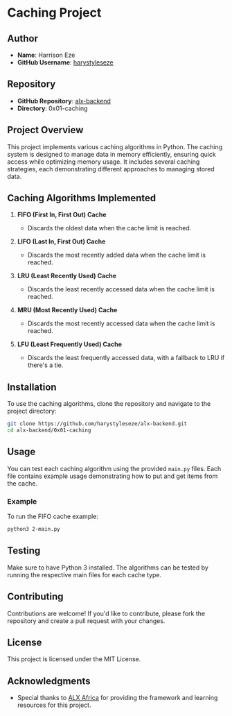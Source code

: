 # Caching Project

## Author
- **Name**: Harrison Eze
- **GitHub Username**: [harystyleseze](https://github.com/harystyleseze)

## Repository
- **GitHub Repository**: [alx-backend](https://github.com/harystyleseze/alx-backend)
- **Directory**: 0x01-caching

## Project Overview
This project implements various caching algorithms in Python. The caching system is designed to manage data in memory efficiently, ensuring quick access while optimizing memory usage. It includes several caching strategies, each demonstrating different approaches to managing stored data.

## Caching Algorithms Implemented
1. **FIFO (First In, First Out) Cache**
   - Discards the oldest data when the cache limit is reached.

2. **LIFO (Last In, First Out) Cache**
   - Discards the most recently added data when the cache limit is reached.

3. **LRU (Least Recently Used) Cache**
   - Discards the least recently accessed data when the cache limit is reached.

4. **MRU (Most Recently Used) Cache**
   - Discards the most recently accessed data when the cache limit is reached.

5. **LFU (Least Frequently Used) Cache**
   - Discards the least frequently accessed data, with a fallback to LRU if there's a tie.

## Installation
To use the caching algorithms, clone the repository and navigate to the project directory:

```bash
git clone https://github.com/harystyleseze/alx-backend.git
cd alx-backend/0x01-caching
```

## Usage
You can test each caching algorithm using the provided `main.py` files. Each file contains example usage demonstrating how to put and get items from the cache.

### Example
To run the FIFO cache example:

```bash
python3 2-main.py
```

## Testing
Make sure to have Python 3 installed. The algorithms can be tested by running the respective main files for each cache type.

## Contributing
Contributions are welcome! If you'd like to contribute, please fork the repository and create a pull request with your changes.

## License
This project is licensed under the MIT License.

## Acknowledgments
- Special thanks to [ALX Africa](https://www.alxafrica.com) for providing the framework and learning resources for this project.

